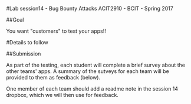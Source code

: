 #Lab session14 - Bug Bounty Attacks
ACIT2910 - BCIT - Spring 2017

##Goal

You want "customers" to test your apps!!

#Details to follow


##Submission

As part of the testing, each student will complete a brief survey
about the other teams' apps. A summary of the sutveys for each team
will be provided to them as feedback (below).

One member of each team should add a readme note in the session 14 dropbox,
which we will then use for feedback.
